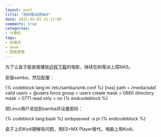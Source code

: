 ```yaml
---
layout: post
title: "用树苺派搭NAS"
date: 2015-04-03 15:13:00
comments: true
categories:
- 计算机
tags:
- 树苺派
- Geek
- 智能家居
---
```


为了让盒子能直接播放[远程下载](/post/remote-downloading-with-raspberry-pi/)的电影，继续在树苺派上搭NAS。

安装samba，然后配置：

{% codeblock lang:ini /etc/samba/smb.conf %}
[nas]
path = /media/sda1
valid users = @users
force group = users
create mask = 0660
directory mask = 0771
read only = no
{% endcodeblock %}

把Linux用户添加到samba并设置密码：

{% codeblock lang:bash %}
smbpasswd -a pi
{% endcodeblock %}

盒子上的Kodi硬解有问题，用ES+MX Player替代。电脑上用Kodi。
